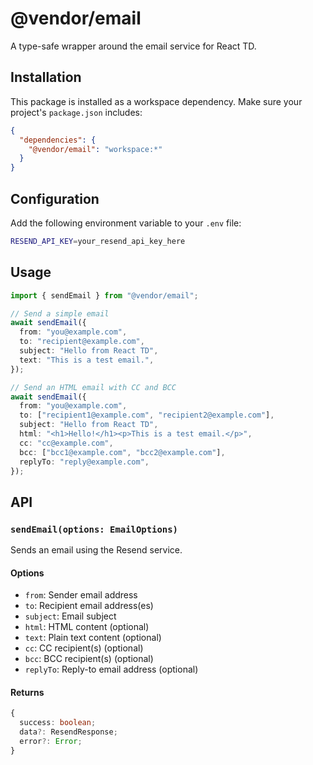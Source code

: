 # @vendor/email

A type-safe wrapper around the email service for React TD.

## Installation

This package is installed as a workspace dependency. Make sure your project's `package.json` includes:

```json
{
  "dependencies": {
    "@vendor/email": "workspace:*"
  }
}
```

## Configuration

Add the following environment variable to your `.env` file:

```bash
RESEND_API_KEY=your_resend_api_key_here
```

## Usage

```typescript
import { sendEmail } from "@vendor/email";

// Send a simple email
await sendEmail({
  from: "you@example.com",
  to: "recipient@example.com",
  subject: "Hello from React TD",
  text: "This is a test email.",
});

// Send an HTML email with CC and BCC
await sendEmail({
  from: "you@example.com",
  to: ["recipient1@example.com", "recipient2@example.com"],
  subject: "Hello from React TD",
  html: "<h1>Hello!</h1><p>This is a test email.</p>",
  cc: "cc@example.com",
  bcc: ["bcc1@example.com", "bcc2@example.com"],
  replyTo: "reply@example.com",
});
```

## API

### `sendEmail(options: EmailOptions)`

Sends an email using the Resend service.

#### Options

- `from`: Sender email address
- `to`: Recipient email address(es)
- `subject`: Email subject
- `html`: HTML content (optional)
- `text`: Plain text content (optional)
- `cc`: CC recipient(s) (optional)
- `bcc`: BCC recipient(s) (optional)
- `replyTo`: Reply-to email address (optional)

#### Returns

```typescript
{
  success: boolean;
  data?: ResendResponse;
  error?: Error;
}
```
